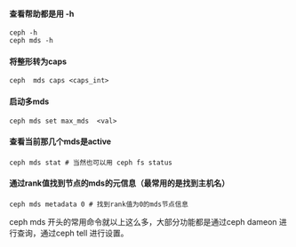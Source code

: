 #### 查看帮助都是用 -h
    ceph -h
    ceph mds -h
  
#### 将整形转为caps
    ceph  mds caps <caps_int>
 
#### 启动多mds
    ceph mds set max_mds  <val>

#### 查看当前那几个mds是active

    ceph mds stat # 当然也可以用 ceph fs status

#### 通过rank值找到节点的mds的元信息（最常用的是找到主机名）

    ceph mds metadata 0 # 找到rank值为0的mds节点信息

ceph mds 开头的常用命令就以上这么多，大部分功能都是通过ceph dameon 进行查询，通过ceph tell 进行设置。

